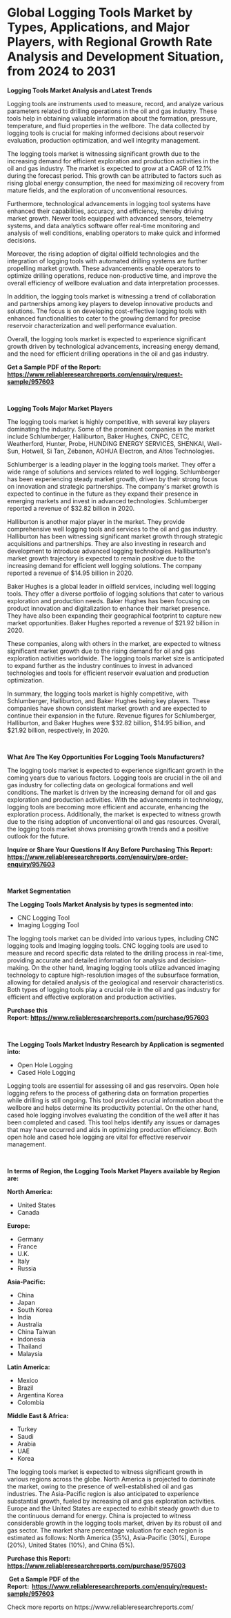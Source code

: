 <p><h1>Global Logging Tools Market by Types, Applications, and Major Players, with Regional Growth Rate Analysis and Development Situation, from 2024 to 2031</h1></p><p><strong>Logging Tools Market Analysis and Latest Trends</strong></p>
<p><p>Logging tools are instruments used to measure, record, and analyze various parameters related to drilling operations in the oil and gas industry. These tools help in obtaining valuable information about the formation, pressure, temperature, and fluid properties in the wellbore. The data collected by logging tools is crucial for making informed decisions about reservoir evaluation, production optimization, and well integrity management.</p><p>The logging tools market is witnessing significant growth due to the increasing demand for efficient exploration and production activities in the oil and gas industry. The market is expected to grow at a CAGR of 12.1% during the forecast period. This growth can be attributed to factors such as rising global energy consumption, the need for maximizing oil recovery from mature fields, and the exploration of unconventional resources.</p><p>Furthermore, technological advancements in logging tool systems have enhanced their capabilities, accuracy, and efficiency, thereby driving market growth. Newer tools equipped with advanced sensors, telemetry systems, and data analytics software offer real-time monitoring and analysis of well conditions, enabling operators to make quick and informed decisions.</p><p>Moreover, the rising adoption of digital oilfield technologies and the integration of logging tools with automated drilling systems are further propelling market growth. These advancements enable operators to optimize drilling operations, reduce non-productive time, and improve the overall efficiency of wellbore evaluation and data interpretation processes.</p><p>In addition, the logging tools market is witnessing a trend of collaboration and partnerships among key players to develop innovative products and solutions. The focus is on developing cost-effective logging tools with enhanced functionalities to cater to the growing demand for precise reservoir characterization and well performance evaluation.</p><p>Overall, the logging tools market is expected to experience significant growth driven by technological advancements, increasing energy demand, and the need for efficient drilling operations in the oil and gas industry.</p></p>
<p><strong>Get a Sample PDF of the Report:&nbsp; <a href="https://www.reliableresearchreports.com/enquiry/request-sample/957603">https://www.reliableresearchreports.com/enquiry/request-sample/957603</a></strong></p>
<p>&nbsp;</p>
<p><strong>Logging Tools Major Market Players</strong></p>
<p><p>The logging tools market is highly competitive, with several key players dominating the industry. Some of the prominent companies in the market include Schlumberger, Halliburton, Baker Hughes, CNPC, CETC, Weatherford, Hunter, Probe, HUNDING ENERGY SERVICES, SHENKAI, Well-Sun, Hotwell, Si Tan, Zebanon, AOHUA Electron, and Altos Technologies.</p><p>Schlumberger is a leading player in the logging tools market. They offer a wide range of solutions and services related to well logging. Schlumberger has been experiencing steady market growth, driven by their strong focus on innovation and strategic partnerships. The company's market growth is expected to continue in the future as they expand their presence in emerging markets and invest in advanced technologies. Schlumberger reported a revenue of $32.82 billion in 2020.</p><p>Halliburton is another major player in the market. They provide comprehensive well logging tools and services to the oil and gas industry. Halliburton has been witnessing significant market growth through strategic acquisitions and partnerships. They are also investing in research and development to introduce advanced logging technologies. Halliburton's market growth trajectory is expected to remain positive due to the increasing demand for efficient well logging solutions. The company reported a revenue of $14.95 billion in 2020.</p><p>Baker Hughes is a global leader in oilfield services, including well logging tools. They offer a diverse portfolio of logging solutions that cater to various exploration and production needs. Baker Hughes has been focusing on product innovation and digitalization to enhance their market presence. They have also been expanding their geographical footprint to capture new market opportunities. Baker Hughes reported a revenue of $21.92 billion in 2020.</p><p>These companies, along with others in the market, are expected to witness significant market growth due to the rising demand for oil and gas exploration activities worldwide. The logging tools market size is anticipated to expand further as the industry continues to invest in advanced technologies and tools for efficient reservoir evaluation and production optimization.</p><p>In summary, the logging tools market is highly competitive, with Schlumberger, Halliburton, and Baker Hughes being key players. These companies have shown consistent market growth and are expected to continue their expansion in the future. Revenue figures for Schlumberger, Halliburton, and Baker Hughes were $32.82 billion, $14.95 billion, and $21.92 billion, respectively, in 2020.</p></p>
<p>&nbsp;</p>
<p><strong>What Are The Key Opportunities For Logging Tools Manufacturers?</strong></p>
<p><p>The logging tools market is expected to experience significant growth in the coming years due to various factors. Logging tools are crucial in the oil and gas industry for collecting data on geological formations and well conditions. The market is driven by the increasing demand for oil and gas exploration and production activities. With the advancements in technology, logging tools are becoming more efficient and accurate, enhancing the exploration process. Additionally, the market is expected to witness growth due to the rising adoption of unconventional oil and gas resources. Overall, the logging tools market shows promising growth trends and a positive outlook for the future.</p></p>
<p><strong>Inquire or Share Your Questions If Any Before Purchasing This Report: <a href="https://www.reliableresearchreports.com/enquiry/pre-order-enquiry/957603">https://www.reliableresearchreports.com/enquiry/pre-order-enquiry/957603</a></strong></p>
<p>&nbsp;</p>
<p><strong>Market Segmentation</strong></p>
<p><strong>The Logging Tools Market Analysis by types is segmented into:</strong></p>
<p><ul><li>CNC Logging Tool</li><li>Imaging Logging Tool</li></ul></p>
<p><p>The logging tools market can be divided into various types, including CNC logging tools and Imaging logging tools. CNC logging tools are used to measure and record specific data related to the drilling process in real-time, providing accurate and detailed information for analysis and decision-making. On the other hand, Imaging logging tools utilize advanced imaging technology to capture high-resolution images of the subsurface formation, allowing for detailed analysis of the geological and reservoir characteristics. Both types of logging tools play a crucial role in the oil and gas industry for efficient and effective exploration and production activities.</p></p>
<p><strong>Purchase this Report:&nbsp;<a href="https://www.reliableresearchreports.com/purchase/957603">https://www.reliableresearchreports.com/purchase/957603</a></strong></p>
<p>&nbsp;</p>
<p><strong>The Logging Tools Market Industry Research by Application is segmented into:</strong></p>
<p><ul><li>Open Hole Logging</li><li>Cased Hole Logging</li></ul></p>
<p><p>Logging tools are essential for assessing oil and gas reservoirs. Open hole logging refers to the process of gathering data on formation properties while drilling is still ongoing. This tool provides crucial information about the wellbore and helps determine its productivity potential. On the other hand, cased hole logging involves evaluating the condition of the well after it has been completed and cased. This tool helps identify any issues or damages that may have occurred and aids in optimizing production efficiency. Both open hole and cased hole logging are vital for effective reservoir management.</p></p>
<p>&nbsp;</p>
<p><strong>In terms of Region, the Logging Tools Market Players available by Region are:</strong></p>
<p>
    <p> <strong> North America: </strong>
        <ul>
            <li>United States</li>
            <li>Canada</li>
        </ul>
        </p> 
    <p> <strong> Europe: </strong>
        <ul>
            <li>Germany</li>
            <li>France</li>
            <li>U.K.</li>
            <li>Italy</li>
            <li>Russia</li>
        </ul>
        </p> 
    <p> <strong> Asia-Pacific: </strong>
        <ul>
            <li>China</li>
            <li>Japan</li>
            <li>South Korea</li>
            <li>India</li>
            <li>Australia</li>
            <li>China Taiwan</li>
            <li>Indonesia</li>
            <li>Thailand</li>
            <li>Malaysia</li>
        </ul>
        </p> 
    <p> <strong> Latin America: </strong>
        <ul>
            <li>Mexico</li>
            <li>Brazil</li>
            <li>Argentina Korea</li>
            <li>Colombia</li>
        </ul>
        </p> 
    <p> <strong> Middle East & Africa: </strong>
        <ul>
            <li>Turkey</li>
            <li>Saudi</li>
            <li>Arabia</li>
            <li>UAE</li>
            <li>Korea</li>
        </ul>
    </p>
    </p>
<p><p>The logging tools market is expected to witness significant growth in various regions across the globe. North America is projected to dominate the market, owing to the presence of well-established oil and gas industries. The Asia-Pacific region is also anticipated to experience substantial growth, fueled by increasing oil and gas exploration activities. Europe and the United States are expected to exhibit steady growth due to the continuous demand for energy. China is projected to witness considerable growth in the logging tools market, driven by its robust oil and gas sector. The market share percentage valuation for each region is estimated as follows: North America (35%), Asia-Pacific (30%), Europe (20%), United States (10%), and China (5%).</p></p>
<p><strong>Purchase this Report: <a href="https://www.reliableresearchreports.com/purchase/957603">https://www.reliableresearchreports.com/purchase/957603</a></strong></p>
<p>&nbsp;<strong>Get a Sample PDF of the Report:&nbsp;&nbsp;<a href="https://www.reliableresearchreports.com/enquiry/request-sample/957603">https://www.reliableresearchreports.com/enquiry/request-sample/957603</a></strong></p>
<p><strong></strong></p>
<p>Check more reports on https://www.reliableresearchreports.com/</p>